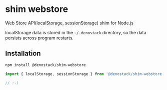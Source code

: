 # shim webstore

Web Store API(localStorage, sessionStorage) shim for Node.js

localStorage data is stored in the `~/.denostack` directory, so the data persists across program restarts.

## Installation

```sh
npm install @denostack/shim-webstore
```

```javascript
import { localStorage, sessionStorage } from '@denostack/shim-webstore'

// :-)
```

